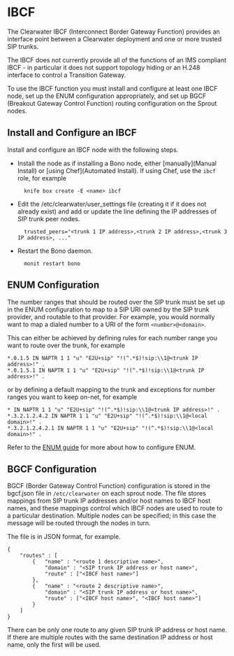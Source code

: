 # IBCF

The Clearwater IBCF (Interconnect Border Gateway Function) provides an interface point between a Clearwater deployment and one or more trusted SIP trunks.

The IBCF does not currently provide all of the functions of an IMS compliant IBCF - in particular it does not support topology hiding or an H.248 interface to control a Transition Gateway.

To use the IBCF function you must install and configure at least one IBCF node, set up the ENUM configuration appropriately, and set up BGCF (Breakout Gateway Control Function) routing configuration on the Sprout nodes.

## Install and Configure an IBCF

Install and configure an IBCF node with the following steps.

- Install the node as if installing a Bono node, either [manually](Manual Install) or [using Chef](Automated Install).  If using Chef, use the `ibcf` role, for example

        knife box create -E <name> ibcf

- Edit the /etc/clearwater/user_settings file (creating it if it does not already exist) and add or update the line defining the IP addresses of SIP trunk peer nodes.

        trusted_peers="<trunk 1 IP address>,<trunk 2 IP address>,<trunk 3 IP address>, ..."

- Restart the Bono daemon.

        monit restart bono

## ENUM Configuration

The number ranges that should be routed over the SIP trunk must be set up in the ENUM configuration to map to a SIP URI owned by the SIP trunk provider, and routable to that provider.  For example, you would normally want to map a dialed number to a URI of the form `<number>@<domain>`.

This can either be achieved by defining rules for each number range you want to route over the trunk, for example

    *.0.1.5 IN NAPTR 1 1 "u" "E2U+sip" "!(^.*$)!sip:\\1@<trunk IP address>!" .
    *.0.1.5.1 IN NAPTR 1 1 "u" "E2U+sip" "!(^.*$)!sip:\\1@<trunk IP address>!" .

or by defining a default mapping to the trunk and exceptions for number ranges you want to keep on-net, for example

    * IN NAPTR 1 1 "u" "E2U+sip" "!(^.*$)!sip:\\1@<trunk IP address>!" .
    *.3.2.1.2.4.2 IN NAPTR 1 1 "u" "E2U+sip" "!(^.*$)!sip:\\1@<local domain>!" .
    *.3.2.1.2.4.2.1 IN NAPTR 1 1 "u" "E2U+sip" "!(^.*$)!sip:\\1@<local domain>!" .

Refer to the [ENUM guide](ENUM) for more about how to configure ENUM.

## BGCF Configuration

BGCF (Border Gateway Control Function) configuration is stored in the bgcf.json file in `/etc/clearwater` on each sprout node.  The file stores mappings from SIP trunk IP addresses and/or host names to IBCF host names, and these mappings control which IBCF nodes are used to route to a particular destination. Multiple nodes can be specified; in this case the message will be routed through the nodes in turn.

The file is in JSON format, for example.

    {
        "routes" : [
            {   "name" : "<route 1 descriptive name>",
                "domain" : "<SIP trunk IP address or host name>",
                "route" : ["<IBCF host name>"]
            },
            {   "name" : "<route 2 descriptive name>",
                "domain" : "<SIP trunk IP address or host name>",
                "route" : ["<IBCF host name>", "<IBCF host name>"]
            }
        ]
    }

There can be only one route to any given SIP trunk IP address or host name.  If there are multiple routes with the same destination IP address or host name, only the first will be used.
